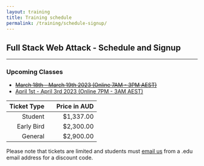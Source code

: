 ```yaml
---
layout: training
title: Training schedule
permalink: /training/schedule-signup/
---
```


## Full Stack Web Attack - Schedule and Signup

---

### Upcoming Classes

- ~~[March 18th - March 19th 2023 (Online 7AM - 3PM AEST)](https://events.eventzilla.net/e/full-stack-web-attack-java-2138599975)~~
- [April 1st - April 3rd 2023 (Online 7PM - 3AM AEST)](https://events.eventzilla.net/e/full-stack-web-attack-java-2138599658)

| Ticket Type |   | Price in AUD |
|------------:|:-:|-------------:|
|     Student |   |    $1,337.00 |
|  Early Bird |   |    $2,300.00 |
|     General |   |    $2,900.00 |

Please note that tickets are limited and students must [email us](mailto:training@srcincite.io) from a .edu email address for a discount code.
